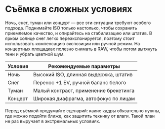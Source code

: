 # Съёмка в сложных условиях

Ночь, снег, туман или концерт — все эти ситуации требуют особого подхода. Поднимайте ISO только настолько, чтобы сохранить приемлемое качество, и опирайтесь на стабилизацию или штатив. В ярком солнце снег легко переэкспонируется, поэтому стоит использовать компенсацию экспозиции или ручной режим. На концертных площадках полезно снимать в RAW, чтобы потом вытянуть тени и убрать цветной шум.

| Условия | Рекомендуемые параметры |
| --- | --- |
| Ночь | Высокий ISO, длинная выдержка, штатив |
| Снег | Перенос +1 EV, ручной баланс белого |
| Туман | Малый контраст, применение брекетинга |
| Концерт | Широкая диафрагма, автофокус по лицам |

Перед съёмкой продумайте сценарий: какие кадры обязательно нужны, где можно подойти ближе, как защитить технику от влаги. Такой план не раз выручает в экстремальных условиях. 
